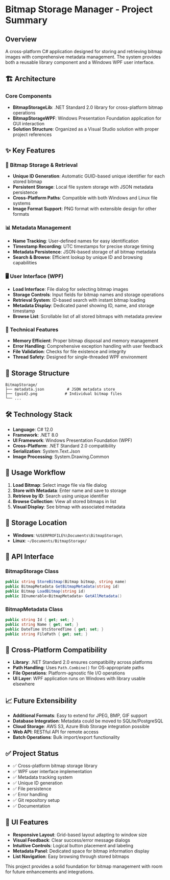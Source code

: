 # Bitmap Storage Manager - Project Summary

## Overview
A cross-platform C# application designed for storing and retrieving bitmap images with comprehensive metadata management. The system provides both a reusable library component and a Windows WPF user interface.

## 🏗️ Architecture

### Core Components
- **BitmapStorageLib**: .NET Standard 2.0 library for cross-platform bitmap operations
- **BitmapStorageWPF**: Windows Presentation Foundation application for GUI interaction
- **Solution Structure**: Organized as a Visual Studio solution with proper project references

## ✨ Key Features

### 📸 Bitmap Storage & Retrieval
- **Unique ID Generation**: Automatic GUID-based unique identifier for each stored bitmap
- **Persistent Storage**: Local file system storage with JSON metadata persistence
- **Cross-Platform Paths**: Compatible with both Windows and Linux file systems
- **Image Format Support**: PNG format with extensible design for other formats

### 📊 Metadata Management
- **Name Tracking**: User-defined names for easy identification
- **Timestamp Recording**: UTC timestamps for precise storage timing
- **Metadata Persistence**: JSON-based storage of all bitmap metadata
- **Search & Browse**: Efficient lookup by unique ID and browsing capabilities

### 🖥️ User Interface (WPF)
- **Load Interface**: File dialog for selecting bitmap images
- **Storage Controls**: Input fields for bitmap names and storage operations
- **Retrieval System**: ID-based search with instant bitmap loading
- **Metadata Display**: Dedicated panel showing ID, name, and storage timestamp
- **Browse List**: Scrollable list of all stored bitmaps with metadata preview

### 🔧 Technical Features
- **Memory Efficient**: Proper bitmap disposal and memory management
- **Error Handling**: Comprehensive exception handling with user feedback
- **File Validation**: Checks for file existence and integrity
- **Thread Safety**: Designed for single-threaded WPF environment

## 📁 Storage Structure

```
BitmapStorage/
├── metadata.json          # JSON metadata store
├── {guid}.png            # Individual bitmap files
└── ...
```

## 🛠️ Technology Stack

- **Language**: C# 12.0
- **Framework**: .NET 8.0
- **UI Framework**: Windows Presentation Foundation (WPF)
- **Cross-Platform**: .NET Standard 2.0 compatibility
- **Serialization**: System.Text.Json
- **Image Processing**: System.Drawing.Common

## 🚀 Usage Workflow

1. **Load Bitmap**: Select image file via file dialog
2. **Store with Metadata**: Enter name and save to storage
3. **Retrieve by ID**: Search using unique identifier
4. **Browse Collection**: View all stored bitmaps in list
5. **Visual Display**: See bitmap with associated metadata

## 📍 Storage Location

- **Windows**: `%USERPROFILE%\Documents\BitmapStorage\`
- **Linux**: `~/Documents/BitmapStorage/`

## 🔄 API Interface

### BitmapStorage Class
```csharp
public string StoreBitmap(Bitmap bitmap, string name)
public BitmapMetadata GetBitmapMetadata(string id)
public Bitmap LoadBitmap(string id)
public IEnumerable<BitmapMetadata> GetAllMetadata()
```

### BitmapMetadata Class
```csharp
public string Id { get; set; }
public string Name { get; set; }
public DateTime UtcStoredTime { get; set; }
public string FilePath { get; set; }
```

## 🎯 Cross-Platform Compatibility

- **Library**: .NET Standard 2.0 ensures compatibility across platforms
- **Path Handling**: Uses `Path.Combine()` for OS-appropriate paths
- **File Operations**: Platform-agnostic file I/O operations
- **UI Layer**: WPF application runs on Windows with library usable elsewhere

## 📈 Future Extensibility

- **Additional Formats**: Easy to extend for JPEG, BMP, GIF support
- **Database Integration**: Metadata could be moved to SQLite/PostgreSQL
- **Cloud Storage**: AWS S3, Azure Blob Storage integration possible
- **Web API**: RESTful API for remote access
- **Batch Operations**: Bulk import/export functionality

## ✅ Project Status

- ✅ Cross-platform bitmap storage library
- ✅ WPF user interface implementation
- ✅ Metadata tracking system
- ✅ Unique ID generation
- ✅ File persistence
- ✅ Error handling
- ✅ Git repository setup
- ✅ Documentation

## 🎨 UI Features

- **Responsive Layout**: Grid-based layout adapting to window size
- **Visual Feedback**: Clear success/error message dialogs
- **Intuitive Controls**: Logical button placement and labeling
- **Metadata Panel**: Dedicated space for bitmap information display
- **List Navigation**: Easy browsing through stored bitmaps

This project provides a solid foundation for bitmap management with room for future enhancements and integrations.